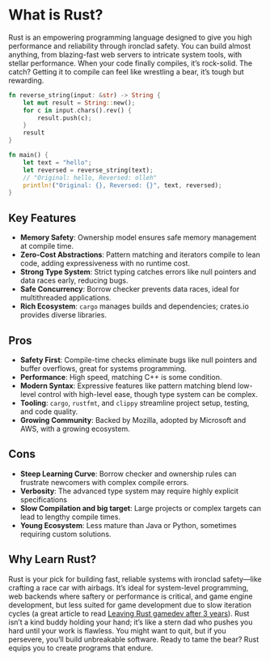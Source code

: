 # What is Rust?

Rust is an empowering programming language designed to give you high performance and reliability through ironclad safety. You can build almost anything, from blazing-fast web servers to intricate system tools, with stellar performance. When your code finally compiles, it’s rock-solid. The catch? Getting it to compile can feel like wrestling a bear, it’s tough but rewarding.

```rust
fn reverse_string(input: &str) -> String {
    let mut result = String::new();
    for c in input.chars().rev() {
        result.push(c);
    }
    result
}

fn main() {
    let text = "hello";
    let reversed = reverse_string(text);
    // "Original: hello, Reversed: olleh"
    println!("Original: {}, Reversed: {}", text, reversed);
}
```
## Key Features

- **Memory Safety**: Ownership model ensures safe memory management at compile time.
- **Zero-Cost Abstractions**: Pattern matching and iterators compile to lean code, adding expressiveness with no runtime cost.
- **Strong Type System**: Strict typing catches errors like null pointers and data races early, reducing bugs.
- **Safe Concurrency**: Borrow checker prevents data races, ideal for multithreaded applications.
- **Rich Ecosystem**: `cargo` manages builds and dependencies; crates.io provides diverse libraries.

## Pros

- **Safety First**: Compile-time checks eliminate bugs like null pointers and buffer overflows, great for systems programming.
- **Performance**: High speed, matching C++ is some condition.
- **Modern Syntax**: Expressive features like pattern matching blend low-level control with high-level ease, though type system can be complex.
- **Tooling**: `cargo`, `rustfmt`, and `clippy` streamline project setup, testing, and code quality.
- **Growing Community**: Backed by Mozilla, adopted by Microsoft and AWS, with a growing ecosystem.

## Cons

- **Steep Learning Curve**: Borrow checker and ownership rules can frustrate newcomers with complex compile errors.
- **Verbosity**: The advanced type system may require highly explicit specifications
- **Slow Compilation and big target**: Large projects or complex targets can lead to lengthy compile times.
- **Young Ecosystem**: Less mature than Java or Python, sometimes requiring custom solutions.

## Why Learn Rust?

Rust is your pick for building fast, reliable systems with ironclad safety—like crafting a race car with airbags. It’s ideal for system-level programming, web backends where saftery or performance is critical, and game engine development, but less suited for game development due to slow iteration cycles (a great article to read [Leaving Rust gamedev after 3 years](https://loglog.games/blog/leaving-rust-gamedev/)). Rust isn’t a kind buddy holding your hand; it’s like a stern dad who pushes you hard until your work is flawless. You might want to quit, but if you persevere, you’ll build unbreakable software. Ready to tame the bear? Rust equips you to create programs that endure.
